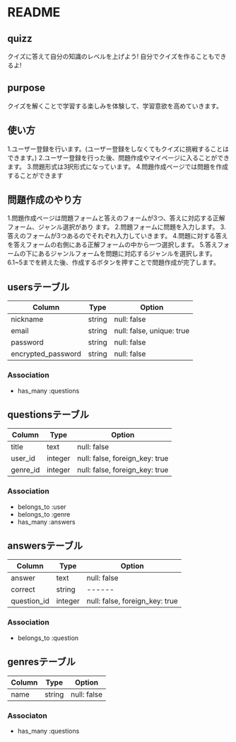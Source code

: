 # README

## quizz
クイズに答えて自分の知識のレベルを上げよう!
自分でクイズを作ることもできるよ!

## purpose
クイズを解くことで学習する楽しみを体験して、学習意欲を高めていきます。

## 使い方
1.ユーザー登録を行います。(ユーザー登録をしなくてもクイズに挑戦することはできます。)
2.ユーザー登録を行った後、問題作成やマイページに入ることができます。
3.問題形式は3択形式になっています。
4.問題作成ページでは問題を作成することができます

## 問題作成のやり方
1.問題作成ページは問題フォームと答えのフォームが3つ、答えに対応する正解フォーム、ジャンル選択があり
  ます。
2.問題フォームに問題を入力します。
3.答えのフォームが3つあるのでそれぞれ入力していきます。
4.問題に対する答えを答えフォームの右側にある正解フォームの中から一つ選択します。
5.答えフォームの下にあるジャンルフォームを問題に対応するジャンルを選択します。
6.1~5までを終えた後、作成するボタンを押すことで問題作成が完了します。

## usersテーブル
|Column|Type|Option|
|------|----|------|
|nickname|string|null: false|
|email|string|null: false, unique: true|
|password|string|null: false|
|encrypted_password|string|null: false|

### Association
- has_many :questions

## questionsテーブル
|Column|Type|Option|
|------|----|------|
|title|text|null: false|
|user_id|integer|null: false, foreign_key: true|
|genre_id|integer|null: false, foreign_key: true|

### Association
- belongs_to :user
- belongs_to :genre
- has_many :answers

## answersテーブル
|Column|Type|Option|
|------|----|------|
|answer|text|null: false|
|correct|string|------|
|question_id|integer|null: false, foreign_key: true|

### Association
- belongs_to :question

## genresテーブル
|Column|Type|Option|
|------|----|------|
|name|string|null: false|

### Associaton
- has_many :questions

